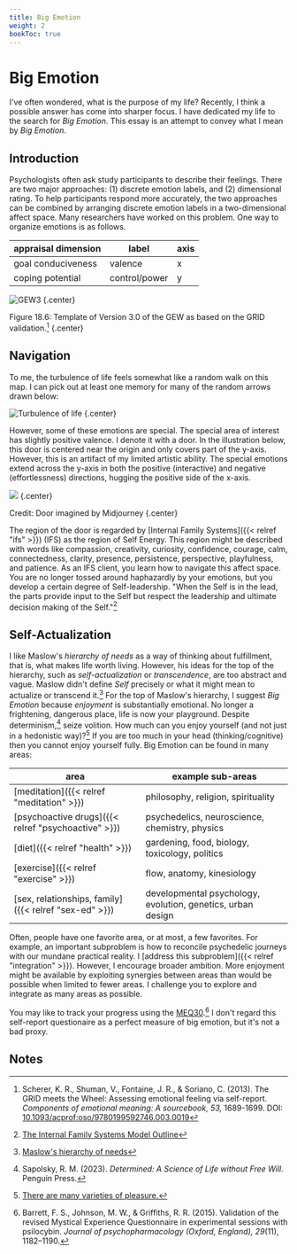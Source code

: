 ```yaml
---
title: Big Emotion
weight: 2
bookToc: true
---
```


# Big Emotion

I've often wondered, what is the purpose of my life?
Recently, I think a possible answer has come into sharper focus.
I have dedicated my life to the search for *Big Emotion*.
This essay is an attempt to convey what I mean by *Big Emotion*.

## Introduction

Psychologists often ask study participants to describe their feelings.
There are two major approaches: (1) discrete emotion labels, and (2) dimensional rating.
To help participants respond more accurately, the two approaches can be combined by arranging discrete emotion labels in a two-dimensional affect space.
Many researchers have worked on this problem.
One way to organize emotions is as follows.

| appraisal dimension | label | axis |
| --------------------|-------|------|
| goal conduciveness | valence | x |
| coping potential | control/power | y |

![GEW3](gew3.webp)
{.center}

Figure 18.6: Template of Version 3.0 of the GEW as based on the GRID validation.[^scherer2013]
{.center}

## Navigation

To me, the turbulence of life feels somewhat like a random walk on this map.
I can pick out at least one memory for many of the random arrows drawn below:

![Turbulence of life](random.webp)
{.center}

However, some of these emotions are special.
The special area of interest has slightly positive valence.
I denote it with a door.
In the illustration below, this door is centered near the origin and only covers part of the y-axis.
However, this is an artifact of my limited artistic ability.
The special emotions extend across the y-axis in both the positive (interactive) and negative (effortlessness) directions, hugging the positive side of the x-axis.

![](door.webp)
{.center}

Credit: Door imagined by Midjourney
{.center}

The region of the door is regarded by [Internal Family Systems]({{< relref "ifs" >}}) (IFS) as the region of Self Energy.
This region might be described with words like compassion, creativity, curiosity, confidence, courage, calm, connectedness, clarity, presence, persistence, perspective, playfulness, and patience.
As an IFS client, you learn how to navigate this affect space.
You are no longer tossed around haphazardly by your emotions, but you develop a certain degree of Self-leadership.
"When the Self is in the lead, the parts provide input to the Self but respect the leadership and ultimate decision making of the Self."[^ifs-model]

## Self-Actualization

I like Maslow's *hierarchy of needs* as a way of thinking about fulfillment, that is, what makes life worth living.
However, his ideas for the top of the hierarchy, such as *self-actualization* or *transcendence*, are too abstract and vague.
Maslow didn't define *Self* precisely or what it might mean to actualize or transcend it.[^maslow]
For the top of Maslow's hierarchy, I suggest *Big Emotion* because *enjoyment* is substantially emotional.
No longer a frightening, dangerous place, life is now your playground.
Despite determinism,[^sapolsky2023] seize volition.
How much can you enjoy yourself (and not just in a hedonistic way)?[^pleasure]
If you are too much in your head (thinking/cognitive) then you cannot enjoy yourself fully.
Big Emotion can be found in many areas:

| area | example sub-areas |
| ---- | ----------------- |
| [meditation]({{< relref "meditation" >}}) | philosophy, religion, spirituality |
| [psychoactive drugs]({{< relref "psychoactive" >}}) | psychedelics, neuroscience, chemistry, physics |
| [diet]({{< relref "health" >}}) | gardening, food, biology, toxicology, politics |
| [exercise]({{< relref "exercise" >}}) | flow, anatomy, kinesiology |
| [sex, relationships, family]({{< relref "sex-ed" >}}) | developmental psychology, evolution, genetics, urban design |

Often, people have one favorite area, or at most, a few favorites.
For example, an important subproblem is how to reconcile psychedelic journeys with our mundane practical reality.
I [address this subproblem]({{< relref "integration" >}}).
However, I encourage broader ambition.
More enjoyment might be available by exploiting synergies between areas than would be possible when limited to fewer areas.
I challenge you to explore and integrate as many areas as possible.

You may like to track your progress using the [MEQ30](https://docs.google.com/spreadsheets/d/1FgfFzXTX4WuKf9SteO7sJjqNEweErZFeQ_juTUbCcQM/edit#gid=0).[^barrett2015] I don't regard this self-report questionaire as a perfect measure of big emotion, but it's not a bad proxy.

## Notes

[^scherer2013]: Scherer, K. R., Shuman, V., Fontaine, J. R., & Soriano, C. (2013). The GRID meets the Wheel: Assessing emotional feeling via self-report. *Components of emotional meaning: A sourcebook, 53,* 1689-1699. DOI: [10.1093/acprof:oso/9780199592746.003.0019](https://doi.org/10.1093/acprof:oso/9780199592746.003.0019)

[^ifs-model]: [The Internal Family Systems Model Outline](https://ifs-institute.com/resources/articles/internal-family-systems-model-outline)

[^maslow]: [Maslow's hierarchy of needs](https://en.wikipedia.org/wiki/Maslow%27s_hierarchy_of_needs)

[^pleasure]: [There are many varieties of pleasure.](https://en.wikipedia.org/wiki/Pleasure)

[^sapolsky2023]: Sapolsky, R. M. (2023). *Determined: A Science of Life without Free Will.* Penguin Press.

[^barrett2015]: Barrett, F. S., Johnson, M. W., & Griffiths, R. R. (2015). Validation of the revised Mystical Experience Questionnaire in experimental sessions with psilocybin. *Journal of psychopharmacology (Oxford, England), 29*(11), 1182–1190.
